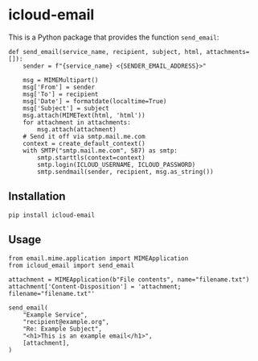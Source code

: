 # icloud-email

This is a Python package that provides the function `send_email`:

    def send_email(service_name, recipient, subject, html, attachments=[]):
        sender = f"{service_name} <{SENDER_EMAIL_ADDRESS}>"

        msg = MIMEMultipart()
        msg['From'] = sender
        msg['To'] = recipient
        msg['Date'] = formatdate(localtime=True)
        msg['Subject'] = subject
        msg.attach(MIMEText(html, 'html'))
        for attachment in attachments:
            msg.attach(attachment)
        # Send it off via smtp.mail.me.com
        context = create_default_context()
        with SMTP("smtp.mail.me.com", 587) as smtp:
            smtp.starttls(context=context)
            smtp.login(ICLOUD_USERNAME, ICLOUD_PASSWORD)
            smtp.sendmail(sender, recipient, msg.as_string())

## Installation

    pip install icloud-email

## Usage

    from email.mime.application import MIMEApplication
    from icloud_email import send_email

    attachment = MIMEApplication(b"File contents", name="filename.txt")
    attachment['Content-Disposition'] = 'attachment; filename="filename.txt"'

    send_email(
        "Example Service",
        "recipient@example.org",
        "Re: Example Subject",
        "<h1>This is an example email</h1>",
        [attachment],
    )
